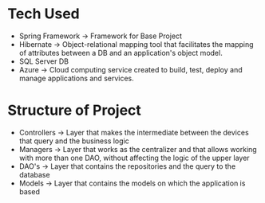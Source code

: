 # Tech Used
  * Spring Framework -> Framework for Base Project
  * Hibernate -> Object-relational mapping tool that facilitates the mapping of attributes between a DB and an application's object model.
  * SQL Server DB
  * Azure -> Cloud computing service created to build, test, deploy and manage applications and services.
 # Structure of Project
  * Controllers -> Layer that makes the intermediate between the devices that query and the business logic
  * Managers -> Layer that works as the centralizer and that allows working with more than one DAO, without affecting the logic of the upper layer
  * DAO's -> Layer that contains the repositories and the query to the database
  * Models -> Layer that contains the models on which the application is based

